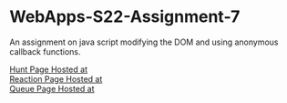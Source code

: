 # WebApps-S22-Assignment-7

An assignment on java script modifying the DOM and using anonymous callback functions.<br>


[Hunt Page Hosted at](https://44-563-web-apps-s22.github.io/webapps-s22-assignment-7-bindisanjay/hunt.html)<br>
[Reaction Page Hosted at](https://44-563-web-apps-s22.github.io/webapps-s22-assignment-7-bindisanjay/reaction.html)<br>
[Queue Page Hosted at](https://44-563-web-apps-s22.github.io/webapps-s22-assignment-7-bindisanjay/queue.html)<br>

